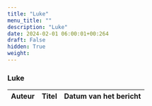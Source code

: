 ```yaml
---
title: "Luke"
menu_title: ""
description: "Luke"
date: 2024-02-01 06:00:01+00:264
draft: False
hidden: True
weight:
---
```

### Luke

**Auteur** | **Titel** | **Datum van het bericht**
---|---|---
